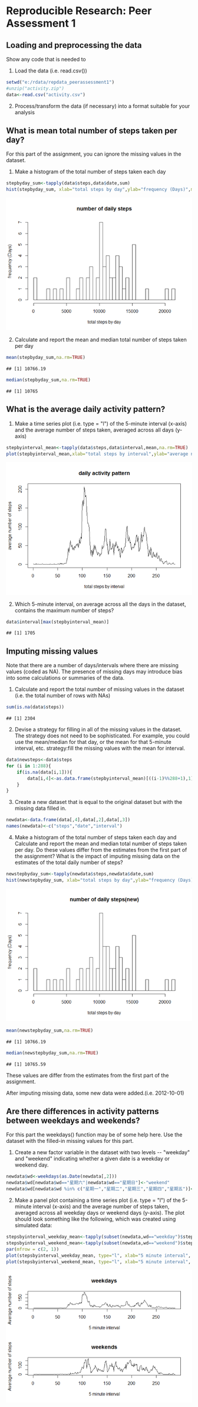 # Reproducible Research: Peer Assessment 1


## Loading and preprocessing the data
Show any code that is needed to

1. Load the data (i.e. read.csv())

```r
setwd("e:/rdata/repdata_peerassessment1")
#unzip("activity.zip")
data<-read.csv("activity.csv")
```

2. Process/transform the data (if necessary) into a format suitable for your analysis




## What is mean total number of steps taken per day?

For this part of the assignment, you can ignore the missing values in the dataset.

1. Make a histogram of the total number of steps taken each day

```r
stepbyday_sum<-tapply(data$steps,data$date,sum)
hist(stepbyday_sum, xlab="total steps by day",ylab="frequency (Days)",main="number of daily steps", breaks=53)
```

![](PA1_template_files/figure-html/unnamed-chunk-3-1.png) 

2. Calculate and report the mean and median total number of steps taken per day

```r
mean(stepbyday_sum,na.rm=TRUE)
```

```
## [1] 10766.19
```

```r
median(stepbyday_sum,na.rm=TRUE)
```

```
## [1] 10765
```


## What is the average daily activity pattern?
1. Make a time series plot (i.e. type = "l") of the 5-minute interval (x-axis) and the average number of steps taken, averaged across all days (y-axis)

```r
stepbyinterval_mean<-tapply(data$steps,data$interval,mean,na.rm=TRUE)
plot(stepbyinterval_mean,xlab="total steps by interval",ylab="average number of steps",main="daily activity pattern",type="l")
```

![](PA1_template_files/figure-html/unnamed-chunk-5-1.png) 

2. Which 5-minute interval, on average across all the days in the dataset, contains the maximum number of steps?

```r
data$interval[max(stepbyinterval_mean)]
```

```
## [1] 1705
```


## Imputing missing values
Note that there are a number of days/intervals where there are missing values (coded as NA). The presence of missing days may introduce bias into some calculations or summaries of the data.

1. Calculate and report the total number of missing values in the dataset (i.e. the total number of rows with NAs)

```r
sum(is.na(data$steps))
```

```
## [1] 2304
```

2. Devise a strategy for filling in all of the missing values in the dataset. The strategy does not need to be sophisticated. For example, you could use the mean/median for that day, or the mean for that 5-minute interval, etc.
strategy:fill the missing values with the mean for interval.


```r
data$newsteps<-data$steps
for (i in 1:288){
    if(is.na(data[i,1])){
        data[i,4]<-as.data.frame(stepbyinterval_mean)[((i-1)%%288+1),1]
    }
}
```

3. Create a new dataset that is equal to the original dataset but with the missing data filled in.

```r
newdata<-data.frame(data[,4],data[,2],data[,3])
names(newdata)<-c("steps","date","interval")
```

4. Make a histogram of the total number of steps taken each day and Calculate and report the mean and median total number of steps taken per day. Do these values differ from the estimates from the first part of the assignment? What is the impact of imputing missing data on the estimates of the total daily number of steps?

```r
newstepbyday_sum<-tapply(newdata$steps,newdata$date,sum)
hist(newstepbyday_sum, xlab="total steps by day",ylab="frequency (Days)",main="number of daily steps(new)", breaks=61)
```

![](PA1_template_files/figure-html/unnamed-chunk-10-1.png) 

```r
mean(newstepbyday_sum,na.rm=TRUE)
```

```
## [1] 10766.19
```

```r
median(newstepbyday_sum,na.rm=TRUE)
```

```
## [1] 10765.59
```
These values are differ from the estimates from the first part of the assignment.

After imputing missing data, some new data were added.(i.e. 2012-10-01)


## Are there differences in activity patterns between weekdays and weekends?
For this part the weekdays() function may be of some help here. Use the dataset with the filled-in missing values for this part.

1. Create a new factor variable in the dataset with two levels -- "weekday" and "weekend" indicating whether a given date is a weekday or weekend day.

```r
newdata$wd<-weekdays(as.Date(newdata[,2]))
newdata$wd[newdata$wd=="星期六"|newdata$wd=="星期日"]<-"weekend"
newdata$wd[newdata$wd %in% c("星期一","星期二","星期三","星期四","星期五")]<-"weekday"
```

2. Make a panel plot containing a time series plot (i.e. type = "l") of the 5-minute interval (x-axis) and the average number of steps taken, averaged across all weekday days or weekend days (y-axis). The plot should look something like the following, which was created using simulated data:

```r
stepsbyinterval_weekday_mean<-tapply(subset(newdata,wd=="weekday")$steps,subset(newdata,wd=="weekday")$interval,mean,na.rm=TRUE)
stepsbyinterval_weekend_mean<-tapply(subset(newdata,wd=="weekend")$steps,subset(newdata,wd=="weekend")$interval,mean,na.rm=TRUE)
par(mfrow = c(2, 1))
plot(stepsbyinterval_weekday_mean, type="l", xlab="5 minute interval", ylab="Average number of steps", main="weekdays")
plot(stepsbyinterval_weekend_mean, type="l", xlab="5 minute interval", ylab="Average number of steps", main="weekends")
```

![](PA1_template_files/figure-html/unnamed-chunk-12-1.png) 
